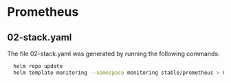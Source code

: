 # Prometheus 

## 02-stack.yaml

The file 02-stack.yaml was generated by running the following commands:

```bash
  helm repo update
  helm template monitoring --namespace monitoring stable/prometheus > 02-stack.yaml
```
